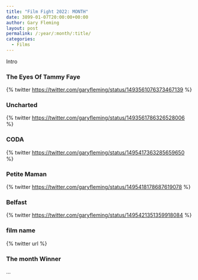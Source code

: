 ```yaml
---
title: "Film Fight 2022: MONTH"
date: 3899-01-07T20:00:00+00:00
author: Gary Fleming
layout: post
permalink: /:year/:month/:title/
categories:
  - Films
---
```


Intro

### The Eyes Of Tammy Faye

{% twitter https://twitter.com/garyfleming/status/1493561076373467139 %}

### Uncharted

{% twitter https://twitter.com/garyfleming/status/1493561786326528006 %}

### CODA

{% twitter https://twitter.com/garyfleming/status/1495417363285659650 %}

### Petite Maman

{% twitter https://twitter.com/garyfleming/status/1495418178687619078 %}

### Belfast

{% twitter https://twitter.com/garyfleming/status/1495421351359918084 %}

### film name

{% twitter url %}


### The month Winner

...
